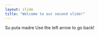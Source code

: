 ```yaml
---
layout: slide
title: "Welcome to our second slide!"
---
```

Su puta madre
Use the left arrow to go back!
